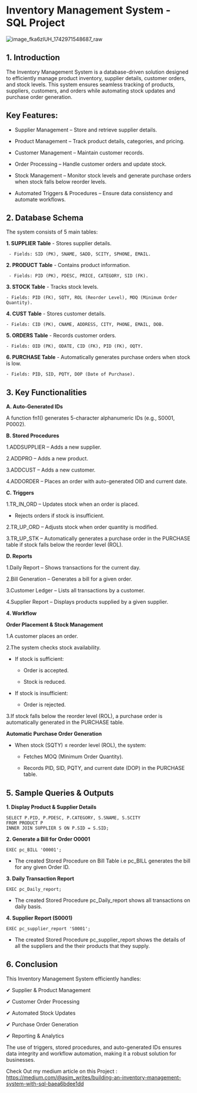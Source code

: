 # Inventory Management System - SQL Project 
![image_fka6zlUH_1742971548687_raw](https://github.com/user-attachments/assets/08e90558-cc5c-4b31-b5c9-b5b45c38d2e0)

## 1. Introduction
The Inventory Management System is a database-driven solution designed to efficiently manage product inventory, supplier details, customer orders, and stock levels. This system ensures seamless tracking of products, suppliers, customers, and orders while automating stock updates and purchase order generation.
## Key Features:
- Supplier Management – Store and retrieve supplier details.

- Product Management – Track product details, categories, and pricing.

- Customer Management – Maintain customer records.

- Order Processing – Handle customer orders and update stock.

- Stock Management – Monitor stock levels and generate purchase orders when stock falls below reorder levels.

- Automated Triggers & Procedures – Ensure data consistency and automate workflows.

## 2. Database Schema
The system consists of 5 main tables:

**1. SUPPLIER Table**
     - Stores supplier details.

     - Fields: SID (PK), SNAME, SADD, SCITY, SPHONE, EMAIL.

**2. PRODUCT Table**
     - Contains product information.

     - Fields: PID (PK), PDESC, PRICE, CATEGORY, SID (FK).

**3. STOCK Table**
    - Tracks stock levels.
    
    - Fields: PID (FK), SQTY, ROL (Reorder Level), MOQ (Minimum Order Quantity).

**4. CUST Table**
    - Stores customer details.
    
    - Fields: CID (PK), CNAME, ADDRESS, CITY, PHONE, EMAIL, DOB.

**5. ORDERS Table**
    - Records customer orders.
    
    - Fields: OID (PK), ODATE, CID (FK), PID (FK), OQTY.

**6. PURCHASE Table** 
    - Automatically generates purchase orders when stock is low.
    
    - Fields: PID, SID, PQTY, DOP (Date of Purchase).

 ## 3. Key Functionalities
**A. Auto-Generated IDs** 

A function fn1() generates 5-character alphanumeric IDs (e.g., S0001, P0002).

**B. Stored Procedures**

1.ADDSUPPLIER – Adds a new supplier.

2.ADDPRO – Adds a new product.

3.ADDCUST – Adds a new customer.

4.ADDORDER – Places an order with auto-generated OID and current date.

**C. Triggers**

1.TR_IN_ORD – Updates stock when an order is placed.

- Rejects orders if stock is insufficient.

2.TR_UP_ORD – Adjusts stock when order quantity is modified.

3.TR_UP_STK – Automatically generates a purchase order in the PURCHASE table if stock falls below the reorder level (ROL).

**D. Reports**

1.Daily Report – Shows transactions for the current day.

2.Bill Generation – Generates a bill for a given order.

3.Customer Ledger – Lists all transactions by a customer.

4.Supplier Report – Displays products supplied by a given supplier.

**4. Workflow**

**Order Placement & Stock Management**

1.A customer places an order.

2.The system checks stock availability.

- If stock is sufficient:

    - Order is accepted.
  
    - Stock is reduced.

- If stock is insufficient:

   - Order is rejected.

3.If stock falls below the reorder level (ROL), a purchase order is automatically generated in the PURCHASE table.  

**Automatic Purchase Order Generation**
- When stock (SQTY) ≤ reorder level (ROL), the system:

    - Fetches MOQ (Minimum Order Quantity).
    
    - Records PID, SID, PQTY, and current date (DOP) in the PURCHASE table.

## 5. Sample Queries & Outputs

**1. Display Product & Supplier Details**

```
SELECT P.PID, P.PDESC, P.CATEGORY, S.SNAME, S.SCITY
FROM PRODUCT P
INNER JOIN SUPPLIER S ON P.SID = S.SID;
```

**2. Generate a Bill for Order O0001**
```
EXEC pc_BILL 'O0001';
```
- The created Stored Procedure on Bill Table i.e pc_BILL generates the bill for any given Order ID.

**3. Daily Transaction Report**
```
EXEC pc_Daily_report;
```
- The created Stored Procedure pc_Daily_report shows all transactions on daily basis.

**4. Supplier Report (S0001)**
```
EXEC pc_supplier_report 'S0001';
```
- The created Stored Procedure pc_supplier_report shows the details of all the suppliers and the their products that they supply.

## 6. Conclusion

This Inventory Management System efficiently handles:

✔ Supplier & Product Management

✔ Customer Order Processing

✔ Automated Stock Updates

✔ Purchase Order Generation

✔ Reporting & Analytics

The use of triggers, stored procedures, and auto-generated IDs ensures data integrity and workflow automation, making it a robust solution for businesses.

Check Out my medium article on this Project : https://medium.com/@asim_writes/building-an-inventory-management-system-with-sql-baea6bdee1dd

     
